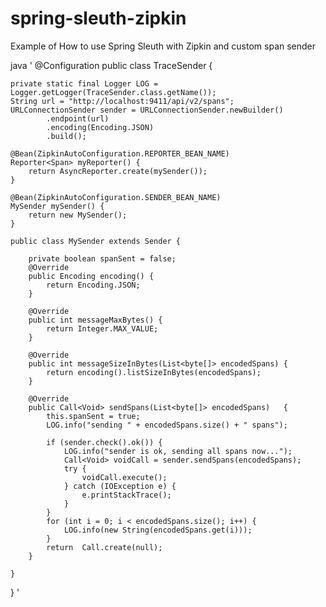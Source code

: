 # spring-sleuth-zipkin

Example of How to use Spring Sleuth with Zipkin and custom span sender

java '
@Configuration
public class TraceSender {

    private static final Logger LOG = Logger.getLogger(TraceSender.class.getName());
    String url = "http://localhost:9411/api/v2/spans";
    URLConnectionSender sender = URLConnectionSender.newBuilder()
            .endpoint(url)
            .encoding(Encoding.JSON)
            .build();

    @Bean(ZipkinAutoConfiguration.REPORTER_BEAN_NAME)
    Reporter<Span> myReporter() {
        return AsyncReporter.create(mySender());
    }

    @Bean(ZipkinAutoConfiguration.SENDER_BEAN_NAME)
    MySender mySender() {
        return new MySender();
    }

    public class MySender extends Sender {

        private boolean spanSent = false;
        @Override
        public Encoding encoding() {
            return Encoding.JSON;
        }

        @Override
        public int messageMaxBytes() {
            return Integer.MAX_VALUE;
        }

        @Override
        public int messageSizeInBytes(List<byte[]> encodedSpans) {
            return encoding().listSizeInBytes(encodedSpans);
        }

        @Override
        public Call<Void> sendSpans(List<byte[]> encodedSpans)   {
            this.spanSent = true;
            LOG.info("sending " + encodedSpans.size() + " spans");

            if (sender.check().ok()) {
                LOG.info("sender is ok, sending all spans now...");
                Call<Void> voidCall = sender.sendSpans(encodedSpans);
                try {
                    voidCall.execute();
                } catch (IOException e) {
                    e.printStackTrace();
                }
            }
            for (int i = 0; i < encodedSpans.size(); i++) {
                LOG.info(new String(encodedSpans.get(i)));
            }
            return  Call.create(null);
        }

    }
}
'

